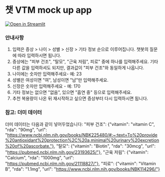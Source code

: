 # 챗 VTM mock up app
[![Open in Streamlit](https://static.streamlit.io/badges/streamlit_badge_black_white.svg)](https://blank-app-template.streamlit.app/)

### 안내사항
1. 입력은 증상 > 나이 > 성별 > 신장 > 기타 정보 순으로 이루어집니다. 챗봇의 질문에 따라 입력하시면 됩니다. 
2. 증상에는 "피부 건조", "탈모", "근육 저림", 피로" 중에 하나를 입력해주세요. 기타 다른 값을 입력하셔도 되지만, 결과값이 "피부 건조"와 동일하게 나옵니다.
3. 나이에는 숫자만 입력해주세요- 예: 23
4. 성별은 여성이면 "여", 남성이면 "남"만 입력해주세요.
5. 신장은 숫자만 입력해주세요 - 예: 170
6. 기타 정보는 없으면 "없음", 있으면 "흡연 중" 등으로 입력해주세요. 
7. 추천 복용량이 나온 뒤 재시작하고 싶으면 증상부터 다시 입력하시면 됩니다. 

### 참고: 더미 데이터
더미 데이터는 다음과 같이 넣어두었습니다:
"피부 건조": {"vitamin": "vitamin C", "rda": "90mg", "url": "https://www.ncbi.nlm.nih.gov/books/NBK225480/#:~:text=To%20provide%20antioxidant%20protection%2C%20a,minimal%20urinary%20excretion%20of%20ascorbate."},
"탈모": {"vitamin": "Biotin", "rda": "30mcg", "url": "https://pubmed.ncbi.nlm.nih.gov/23193625/"},
"근육 저림": {"vitamin": "Calcium", "rda": "1000mg", "url": "https://pubmed.ncbi.nlm.nih.gov/21118827/"},
"피로": {"vitamin": "Vitamin B", "rda": "1.1mg", "url": "https://www.ncbi.nlm.nih.gov/books/NBK114296/"}
